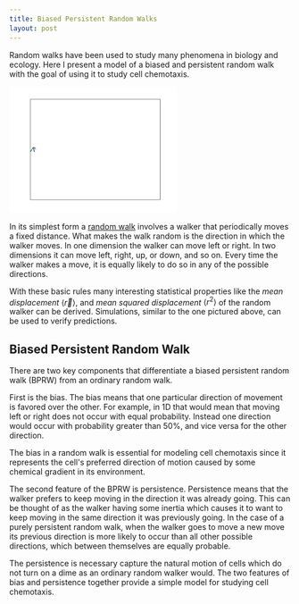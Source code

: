 ```yaml
---
title: Biased Persistent Random Walks
layout: post
---
```


Random walks have been used to study many phenomena in biology and ecology. Here I present a model of a biased and persistent random walk with the goal of using it to study cell chemotaxis.

<img src="../images/bprw_1.gif" width="300" title="biased persistent random walk">

In its simplest form a [random walk](https://en.wikipedia.org/wiki/Random_walk) involves a walker that periodically moves a fixed distance. What makes the walk random is the direction in which the walker moves. In one dimension the walker can move left or right. In two dimensions it can move left, right, up, or down, and so on. Every time the walker makes a move, it is equally likely to do so in any of the possible directions.

With these basic rules many interesting statistical properties like the *mean displacement*
$\langle \vec{r} \rangle$,
and *mean squared displacement*
$\langle r^2 \rangle$
of the random walker can be derived.
Simulations, similar to the one pictured above, can be used to verify predictions.

## Biased Persistent Random Walk

There are two key components that differentiate a biased persistent random walk (BPRW) from an ordinary random walk.

First is the bias. The bias means that one particular direction of movement is favored over the other. For example, in 1D that would mean that moving left or right does not occur with equal probability. Instead one direction would occur with probability greater than 50%, and vice versa for the other direction.

The bias in a random walk is essential for modeling cell chemotaxis since it represents the cell's preferred direction of motion caused by some chemical gradient in its environment.

The second feature of the BPRW is persistence. Persistence means that the walker prefers to keep moving in the direction it was already going. This can be thought of as the walker having some inertia which causes it to want to keep moving in the same direction it was previously going. In the case of a purely persistent random walk, when the walker goes to move a new move its previous direction is more likely to occur than all other possible directions, which between themselves are equally probable.

The persistence is necessary capture the natural motion of cells which do not turn on a dime as an ordinary random walker would. The two features of bias and persistence together provide a simple model for studying cell chemotaxis.  
